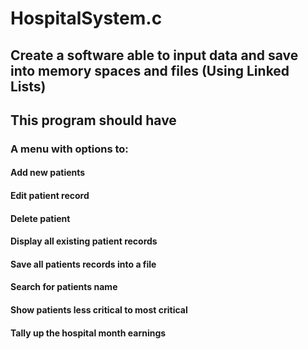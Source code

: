 # HospitalSystem.c

## Create a software able to input data and save into memory spaces and files (Using Linked Lists)
## This program should have
### A menu with options to: 
#### Add new patients 
#### Edit patient record
#### Delete patient
#### Display all existing patient records
#### Save all patients records into a file
#### Search for patients name
#### Show patients less critical to most critical
#### Tally up the hospital month earnings

